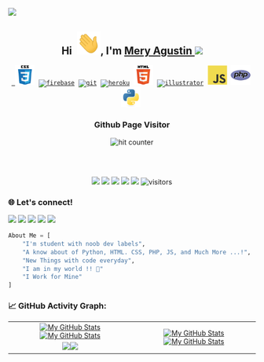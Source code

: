 

<!--

### Hi there 👋
**meryagustin/meryagustin** is a ✨ _special_ ✨ repository because its `README.md` (this file) appears on your GitHub profile.

Here are some ideas to get you started:

- 🔭 I’m currently working on ...
- 🌱 I’m currently learning ...
- 👯 I’m looking to collaborate on ...
- 🤔 I’m looking for help with ...
- 💬 Ask me about ...
- 📫 How to reach me: ...
- 😄 Pronouns: ...
- ⚡ Fun fact: ...
-->

[![](./headerbm.png)](#)

<h2 align="center">Hi  &nbsp;<a href="#"><img src="https://raw.githubusercontent.com/BM-TechID/BM-TechID/master/Hi.gif" width="48px"></a>, I'm <a href="https://www.instagram.com/mery_agstn26"> Mery Agustin </a><img src="https://emojis.slackmojis.com/emojis/images/1495224255/2288/christmas_parrot.gif?1495224255" width="30"/></h2>

<p align="center">
    <code><a href="https://www.w3schools.com/css/" target="_blank"> <img src="https://raw.githubusercontent.com/devicons/devicon/master/icons/css3/css3-original-wordmark.svg" alt="css3" width="40" height="40"/></a></code>&nbsp;
    <code><a href="https://firebase.google.com/" target="_blank"><img src="https://www.vectorlogo.zone/logos/firebase/firebase-icon.svg" alt="firebase" width="40" height="40"/></a></code>&nbsp;
    <code><a href="https://git-scm.com/" target="_blank"><img src="https://www.vectorlogo.zone/logos/git-scm/git-scm-icon.svg" alt="git" width="40" height="40"/></a></code>&nbsp;
    <code><a href="https://heroku.com" target="_blank"><img src="https://www.vectorlogo.zone/logos/heroku/heroku-icon.svg" alt="heroku" width="40" height="40"/></a></code>&nbsp;
    <code><a href="https://www.w3.org/html/" target="_blank"><img src="https://raw.githubusercontent.com/devicons/devicon/master/icons/html5/html5-original-wordmark.svg" alt="html5" width="40" height="40"/></a></code>&nbsp;
    <code><a href="https://www.adobe.com/in/products/illustrator.html" target="_blank"><img src="https://www.vectorlogo.zone/logos/adobe_illustrator/adobe_illustrator-icon.svg" alt="illustrator" width="40" height="40"/></a></code>&nbsp;
    <code><a href="https://developer.mozilla.org/en-US/docs/Web/JavaScript" target="_blank"><img src="https://raw.githubusercontent.com/devicons/devicon/master/icons/javascript/javascript-original.svg" alt="javascript" width="40" height="40"/></a></code>&nbsp;
    <code><a href="https://www.php.net" target="_blank"><img src="https://raw.githubusercontent.com/devicons/devicon/master/icons/php/php-original.svg" alt="php" width="40" height="40"/></a></code>&nbsp;
    <code><a href="https://www.python.org" target="_blank"><img src="https://raw.githubusercontent.com/devicons/devicon/master/icons/python/python-original.svg" alt="python" width="40" height="40"/></a></code>&nbsp;
   <br>

### <p align="center">Github Page Visitor </p>
<p align="center"><img src="https://profile-counter.glitch.me/meryagustin/count.svg" alt="hit counter"></p>
<br>
<br>

<p align="center">
    <a href="https://github.com/BM-TechID/BM-TechID"><img src="https://img.shields.io/badge/status-updating-brightgreen.svg"></a>
    <a href="https://github.com/python/cpython"><img src="https://img.shields.io/badge/Python-3.10-FF1493.svg"></a>
    <a href="https://github.com/BM-TechID/BM-TechID/graphs/contributors"><img src="https://img.shields.io/github/contributors/BM-TechID/BM-TechID?color=blue"></a>
    <a href="https://github.com/BM-TechID"><img src="https://img.shields.io/github/stars/BM-TechID.svg?color=blue&logo=github"></a>
    <a href="https://github.com/BM-TechID/BM-TechID/network/members"><img src="https://img.shields.io/github/forks/BM-TechID/BM-TechID.svg?color=blue&logo=github"></a>
    <img src="https://visitor-badge.laobi.icu/badge?page_id=BM-TechID.BM-TechID" alt="visitors"/>
</p>


### 🌐 Let's connect!
<p>
    <a href="https://meryagustin.github.io" target="blank"><img src="https://img.shields.io/badge/Website-meryagustin-red?" /></a>
    <a href="https://github.com/meryagustin" target="blank"><img src="https://img.shields.io/badge/meryagustin-30302f?style=flat&logo=github" /></a>
    <a href="https://instagram.com/mery_agstn26/" target="blank"><img src="https://img.shields.io/badge/mery_agstn26-30302f?style=flat&logo=instagram" /></a>
    <a href="https://twitter.com/meryagustin" target="blank"><img src="https://img.shields.io/badge/meryagustin-30302f?style=flat&logo=twitter" /></a>
    <a href="https://t.me/meryagustin" target="blank"><img src="https://img.shields.io/badge/meryagustin-30302f?style=flat&logo=telegram" /></a>
</p>


<!--
<h1 align="center"> "Always behind the scenes, the world in hand. Silence is scary, Moving deadly"</h1>
<h4 align="center">Free Open Source Developement <br> I Like to work privately</h4>
-->

```py
About Me = [
    "I'm student with noob dev labels",
    "A know about of Python, HTML. CSS, PHP, JS, and Much More ...!",
    "New Things with code everyday",
    "I am in my world !! 💞"
    "I Work for Mine"
]
```



### 📈 GitHub Activity Graph:
<table align="center">
    <tr>
        <td align="center"><a href="https://github.com/meryagustin#gh-light-mode-only"><img src="https://github-readme-stats.vercel.app/api?username=meryagustin&show_icons=true&theme=default&include_all_commits=true#gh-light-mode-only" alt="My GitHub Stats"/></a><a href="https://github.com/meryagustin#gh-dark-mode-only"><img src="https://github-readme-stats.vercel.app/api?username=meryagustin&show_icons=true&theme=tokyonight&include_all_commits=true#gh-dark-mode-only" alt="My GitHub Stats"/></a></td>
        <td rowspan="2" align="center"><a href="https://github.com/meryagustin#gh-light-mode-only"><img src="https://github-readme-stats.vercel.app/api/top-langs/?username=meryagustin&theme=default&langs_count=8#gh-light-mode-only" alt="My GitHub Stats"/></a><a href="https://github.com/meryagustin#gh-dark-mode-only"><img src="https://github-readme-stats.vercel.app/api/top-langs/?username=meryagustin&theme=tokyonight&langs_count=8#gh-dark-mode-only" alt="My GitHub Stats"/></a></td>
    </tr>
    <tr>
        <td align="center"><a href="https://github.com/meryagustin#gh-light-mode-only"><img src="https://github-readme-streak-stats.herokuapp.com/?user=meryagustin&theme=default"/></a><a href="https://github.com/meryagustin#gh-dark-mode-only"><img src="https://github-readme-streak-stats.herokuapp.com/?user=meryagustin&theme=tokyonight"/></a></td>
    </tr>
</table>












